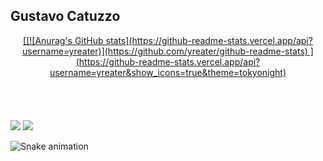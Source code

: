 ## Gustavo Catuzzo

<div align="center">
  <a href="https://github.com/yreater">
[[![Anurag's GitHub stats](https://github-readme-stats.vercel.app/api?username=yreater)](https://github.com/yreater/github-readme-stats)
](https://github-readme-stats.vercel.app/api?username=yreater&show_icons=true&theme=tokyonight)
    </div>
 
  
<div style="display: inline_block"><br>

  </div>
  <br>
  <br>
  <br>
  <div> 
 <a href="https://discord.gg/FwzUusCMJd" target="_blank"><img src="https://img.shields.io/badge/Discord-7289DA?style=for-the-badge&logo=discord&logoColor=white" target="_blank"></a> 
  <a href = "icefx2004@gmail.com"><img src="https://img.shields.io/badge/-Gmail-%23333?style=for-the-badge&logo=gmail&logoColor=white" target="_blank"></a>

 
  ![Snake animation](https://github.com/yreater/yreater/blob/output/github-contribution-grid-snake.svg)
 
</div>

